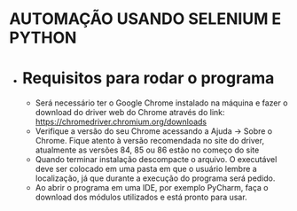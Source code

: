# AUTOMAÇÃO USANDO SELENIUM E PYTHON

- # Requisitos para rodar o programa
  - Será necessário ter o Google Chrome instalado na máquina e fazer o download do driver web do Chrome através do link: https://chromedriver.chromium.org/downloads
  - Verifique a versão do seu Chrome acessando a Ajuda -> Sobre o Chrome. Fique atento à versão recomendada no site do driver, atualmente as versões 84, 85 ou 86 estão no começo do site
  - Quando terminar instalação descompacte o arquivo. O executável deve ser colocado em uma pasta em que o usuário lembre a localização, já que durante a execução do programa será pedido.
  - Ao abrir o programa em uma IDE, por exemplo PyCharm, faça o download dos módulos utilizados e está pronto para usar.
  
 
